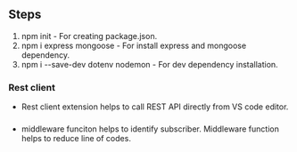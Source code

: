 ## Steps
1. npm init - For creating package.json.
2. npm i express mongoose - For install express and mongoose dependency.
3. npm i --save-dev dotenv nodemon - For dev dependency installation.

### Rest client
- Rest client extension helps to call REST API directly from VS code editor.

###
- middleware funciton helps to identify subscriber. Middleware function helps to reduce line of codes.
